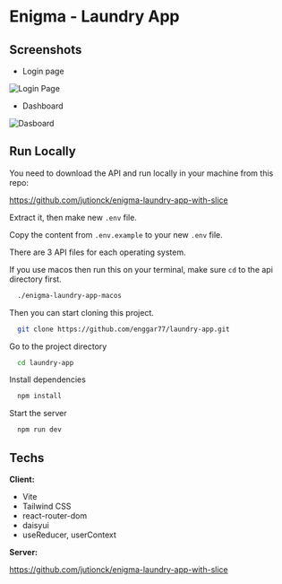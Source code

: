 
# Enigma - Laundry App



## Screenshots

- Login page

![Login Page](https://i.ibb.co.com/WnDr6kL/Screenshot-2024-12-27-at-3-54-08-PM.png)

- Dashboard

![Dasboard](https://i.ibb.co.com/GkFJDmX/Screenshot-2024-12-27-at-3-54-39-PM.png)
## Run Locally

You need to download the API and run locally in your machine from this repo:

https://github.com/jutionck/enigma-laundry-app-with-slice

Extract it, then make new `.env` file.

Copy the content from `.env.example` to your new `.env` file.

There are 3 API files for each operating system.

If you use macos then run this on your terminal, make sure `cd` to the api directory first.

```bash
  ./enigma-laundry-app-macos
```

Then you can start cloning this project.

```bash
  git clone https://github.com/enggar77/laundry-app.git
```

Go to the project directory

```bash
  cd laundry-app
```

Install dependencies

```bash
  npm install
```

Start the server

```bash
  npm run dev
```


## Techs

**Client:**

- Vite
- Tailwind CSS
- react-router-dom
- daisyui
- useReducer, userContext

**Server:**

https://github.com/jutionck/enigma-laundry-app-with-slice
